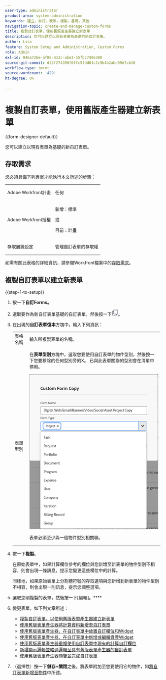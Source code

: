 ```yaml
---
user-type: administrator
product-area: system-administration
keywords: 建立，自訂，表單，複製，基礎，其他
navigation-topic: create-and-manage-custom-forms
title: 複製自訂表單，使用舊版產生器建立新表單
description: 您可以建立以現有表單為基礎的新自訂表單。
author: Lisa
feature: System Setup and Administration, Custom Forms
role: Admin
exl-id: 946a726e-af88-413c-abe3-55fbc7486380
source-git-commit: d32f274390f6ffc5fdd01c2c9b4b2abd99d7cb10
workflow-type: tm+mt
source-wordcount: '429'
ht-degree: 0%

---
```


# 複製自訂表單，使用舊版產生器建立新表單

{{form-designer-default}}

您可以建立以現有表單為基礎的新自訂表單。

## 存取需求

您必須具備下列專案才能執行本文所述的步驟：

<table style="table-layout:auto"> 
 <col> 
 <col> 
 <tbody> 
  <tr data-mc-conditions=""> 
   <td role="rowheader"> <p>Adobe Workfront計畫</p> </td> 
   <td>任何</td> 
  </tr> 
  <tr> 
   <td role="rowheader">Adobe Workfront授權</td> 
   <td>
   <p>新增：標準</p>
   <p>或</p>
   <p>目前：計畫</p></td>
  </tr> 
  <tr data-mc-conditions=""> 
   <td role="rowheader">存取層級設定</td> 
   <td> <p>管理自訂表單的存取權</p> </td> 
  </tr> 
 </tbody> 
</table>

如需有關此表格的詳細資訊，請參閱Workfront檔案中的[存取需求](/help/quicksilver/administration-and-setup/add-users/access-levels-and-object-permissions/access-level-requirements-in-documentation.md)。

## 複製自訂表單以建立新表單

{{step-1-to-setup}}

1. 按一下&#x200B;**自訂Forms。**
1. 選取要作為新自訂表單基礎的自訂表單，然後按一下![復製圖示](assets/copy-icon.png)。
1. 在出現的&#x200B;**自訂表單復本**&#x200B;方塊中，輸入下列資訊：

   <table style="table-layout:auto"> 
    <col> 
    <col> 
    <tbody> 
     <tr> 
      <td role="rowheader">表格名稱</td> 
      <td>輸入所複製表單的名稱。</td> 
     </tr> 
     <tr> 
      <td role="rowheader"> <p role="rowheader">表單型別 </p> </td> 
      <td> <p>在<b>表單型別</b>方塊中，選取您要使用自訂表單的物件型別，然後按一下您要移除的任何型別旁的X。 已與此表單關聯的型別會在清單中停用。</p> 
      <p><img src="assets/copy-form-obj-types-040524.png"></p> 
      <p>表單必須至少與一個物件型別相關聯。</p> 
      </td> 
     </tr> 
    </tbody> 
   </table>

1. 按一下&#x200B;**複製**。

   在原始表單中，如果計算欄位參考的欄位與您新增至新表單的物件型別不相容，則會出現一條訊息，提示您變更這些欄位中的計算。

   同樣地，如果原始表單上分割槽符號的存取選項與您新增到新表單的物件型別不相容，則會出現一則訊息，提示您調整選項。

1. 選取您剛複製的表單，然後按一下[編輯]。****
1. 變更表單，如下列文章所述：

   * [複製自訂表單，以使用舊版表單產生器建立新表單](#Add2)
   * [使用舊版表單產生器將計算資料新增至自訂表單](../../../administration-and-setup/customize-workfront/create-manage-custom-forms/add-calculated-data-to-custom-form.md)
   * [使用舊版表單產生器，在自訂表單中放置自訂欄位和Widget](../../../administration-and-setup/customize-workfront/create-manage-custom-forms/position-fields-in-a-custom-form.md)
   * [使用舊版表單產生器，在自訂表單中新增或編輯資產Widget](../../../administration-and-setup/customize-workfront/create-manage-custom-forms/add-widget-or-edit-its-properties-in-a-custom-form.md)
   * [使用舊版表單產生器重複使用自訂表單中現有的計算自訂欄位](../../../administration-and-setup/customize-workfront/create-manage-custom-forms/use-existing-calc-field-new-custom-form.md)
   * [新增顯示邏輯並略過邏輯至具有舊版表單產生器的自訂表單](../../../administration-and-setup/customize-workfront/create-manage-custom-forms/display-or-skip-logic-custom-form.md)
   * [使用舊版表單產生器預覽並完成自訂表單](../../../administration-and-setup/customize-workfront/create-manage-custom-forms/preview-and-complete-a-custom-form.md)

1. （選擇性）按一下&#x200B;**儲存+關閉**&#x200B;之後，將表單附加至您要使用它的物件，如[將自訂表單新增至物件](../../../workfront-basics/work-with-custom-forms/add-a-custom-form-to-an-object.md)中所述。

